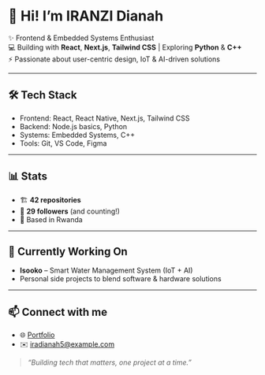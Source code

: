 
# 👋 Hi! I’m IRANZI Dianah

✨ Frontend & Embedded Systems Enthusiast  
💻 Building with **React**, **Next.js**, **Tailwind CSS** | Exploring **Python** & **C++**  
⚡ Passionate about user-centric design, IoT & AI-driven solutions

---

## 🛠️ Tech Stack
- Frontend: React, React Native, Next.js, Tailwind CSS
- Backend: Node.js basics, Python
- Systems: Embedded Systems, C++
- Tools: Git, VS Code, Figma

---

## 📊 Stats
- 🏗 **42 repositories**
- 🌱 **29 followers** (and counting!)
- 📍 Based in Rwanda

---

## 🌟 Currently Working On
- **Isooko** – Smart Water Management System (IoT + AI)
- Personal side projects to blend software & hardware solutions

---

## 📫 Connect with me
- 🌐 [Portfolio](https://dianah-portifolio.onrender.com)   
- ✉️ iradianah5@example.com

> _“Building tech that matters, one project at a time.”_
